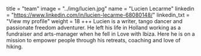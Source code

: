 title = "team"
image = "../img/lucien.jpg" name = "Lucien Lecarme"
linkedin = "https://www.linkedin.com/in/lucien-lecarme-68080148/" linkedin_txt = "View my profile"
weight = 18 +++ Lucien is a writer, tango dancer and passionate freedom adventurer. He left his life in Holland working as a fundraiser and arts-manager when he fell in Love with Ibiza. Here he is on a mission to empower people through his retreats, coaching and love of hiking.
